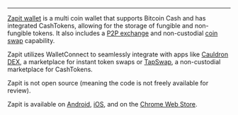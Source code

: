 ---
[Zapit wallet](https://www.zapit.io/) is a multi coin wallet that supports Bitcoin Cash and has integrated CashTokens, allowing for the storage of fungible and non-fungible tokens. It also includes a [P2P exchange](https://zapit.io/p2p-exchange) and non-custodial [coin swap](https://zapit.io/assets) capability. 

Zapit utilizes WalletConnect to seamlessly integrate with apps like [Cauldron DEX](https://bchfaq.com/knowledge-base/what-is-cauldron/), a marketplace for instant token swaps or [TapSwap](https://bchfaq.com/knowledge-base/what-is-tapswap/), a non-custodial marketplace for CashTokens.

Zapit is not open source (meaning the code is not freely available for review). 

Zapit is available on [Android](https://play.google.com/store/apps/details?id=io.wallet.zapit&utm_source=zapit.io_website&pcampaignid=pcampaignidMKT-Other-global-all-co-prtnr-py-PartBadge-Mar2515-1), [iOS](https://apps.apple.com/in/app/zapit-io/id1558433083), and on the [Chrome Web Store](https://chrome.google.com/webstore/detail/zapit/fccgmnglbhajioalokbcidhcaikhlcpm). 